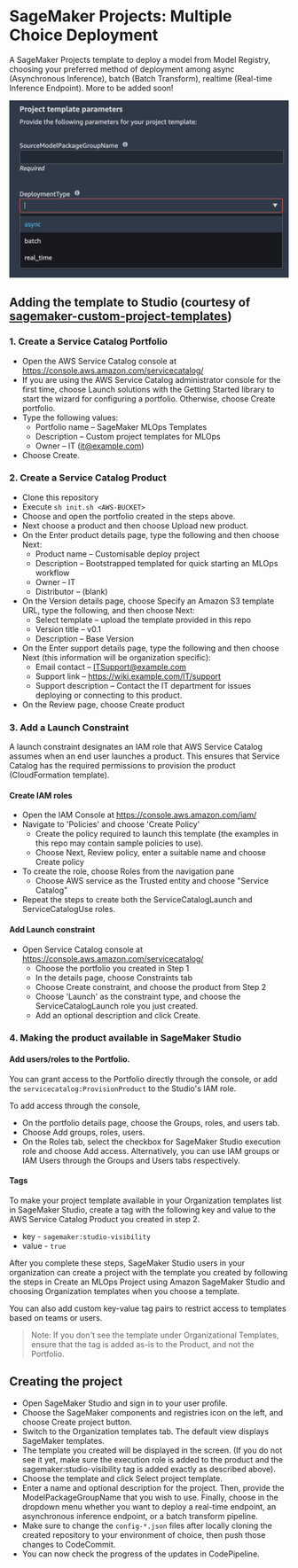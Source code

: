 # SageMaker Projects: Multiple Choice Deployment

A SageMaker Projects template to deploy a model from Model Registry, choosing your preferred method of deployment among async (Asynchronous Inference), batch (Batch Transform), realtime (Real-time Inference Endpoint). More to be added soon!

![project-parameters.png](images/project-parameters.png)

## Adding the template to Studio (courtesy of [sagemaker-custom-project-templates](https://github.com/aws-samples/sagemaker-custom-project-templates))
### 1. Create a Service Catalog Portfolio
* Open the AWS Service Catalog console at https://console.aws.amazon.com/servicecatalog/
* If you are using the AWS Service Catalog administrator console for the first time, choose Launch solutions with the Getting Started library to start the wizard for configuring a portfolio. Otherwise, choose Create portfolio.
* Type the following values:
    * Portfolio name – SageMaker MLOps Templates
    * Description – Custom project templates for MLOps
    * Owner – IT (it@example.com)
* Choose Create.

### 2. Create a Service Catalog Product
* Clone this repository
* Execute `sh init.sh <AWS-BUCKET>`
* Choose and open the portfolio created in the steps above. 
* Next choose a product and then choose Upload new product.
* On the Enter product details page, type the following and then choose Next:
    * Product name – Customisable deploy project
    * Description – Bootstrapped templated for quick starting an MLOps workflow
    * Owner – IT
    * Distributor – (blank)
* On the Version details page, choose Specify an Amazon S3 template URL, type the following, and then choose Next:
    * Select template – upload the template provided in this repo
    * Version title – v0.1
    * Description – Base Version
* On the Enter support details page, type the following and then choose Next (this information will be organization specific):
    * Email contact – ITSupport@example.com
    * Support link – https://wiki.example.com/IT/support
    * Support description – Contact the IT department for issues deploying or connecting to this product.
* On the Review page, choose Create product

### 3. Add a Launch Constraint

A launch constraint designates an IAM role that AWS Service Catalog assumes when an end user launches a product. This ensures that Service Catalog has the required permissions to provision the product (CloudFormation template). 

#### Create IAM roles
- Open the IAM Console at https://console.aws.amazon.com/iam/
- Navigate to 'Policies' and choose 'Create Policy'
    - Create the policy required to launch this template (the examples in this repo may contain sample policies to use).
    - Choose Next, Review policy, enter a suitable name and choose Create policy
- To create the role, choose Roles from the navigation pane
    - Choose AWS service as the Trusted entity and choose "Service Catalog"
- Repeat the steps to create both the ServiceCatalogLaunch and ServiceCatalogUse roles.
#### Add Launch constraint
- Open Service Catalog console at https://console.aws.amazon.com/servicecatalog/
    - Choose the portfolio you created in Step 1
    - In the details page, choose Constraints tab
    - Choose Create constraint, and choose the product from Step 2
    - Choose 'Launch' as the constraint type, and choose the ServiceCatalogLaunch role you just created.
    - Add an optional description and click Create.


### 4. Making the product available in SageMaker Studio

#### Add users/roles to the Portfolio.
You can grant access to the Portfolio directly through the console, or add the `servicecatalog:ProvisionProduct` to the Studio's IAM role.

To add access through the console,
* On the portfolio details page, choose the Groups, roles, and users tab.
* Choose Add groups, roles, users.
* On the Roles tab, select the checkbox for SageMaker Studio execution role and choose Add access. Alternatively, you can use IAM groups or IAM Users through the Groups and Users tabs respectively.

#### Tags
To make your project template available in your Organization templates list in SageMaker Studio, create a tag with the following key and value to the AWS Service Catalog Product you created in step 2.

* key - `sagemaker:studio-visibility`
* value - `true`

After you complete these steps, SageMaker Studio users in your organization can create a project with the template you created by following the steps in Create an MLOps Project using Amazon SageMaker Studio and choosing Organization templates when you choose a template.

You can also add custom key-value tag pairs to restrict access to templates based on teams or users.

> Note: If you don't see the template under Organizational Templates, ensure that the tag is added as-is to the Product, and not the Portfolio.

## Creating the project
- Open SageMaker Studio and sign in to your user profile.
- Choose the SageMaker components and registries icon on the left, and choose Create project button.
- Switch to the Organization templates tab. The default view displays SageMaker templates.
- The template you created will be displayed in the screen. (If you do not see it yet, make sure the execution role is added to the product and the sagemaker:studio-visibility tag is added exactly as described above).
- Choose the template and click Select project template.
- Enter a name and optional description for the project. Then, provide the ModelPackageGroupName that you wish to use. Finally, choose in the dropdown menu whether you want to deploy a real-time endpoint, an asynchronous inference endpoint, or a batch transform pipeline.
- Make sure to change the `config-*.json` files after locally cloning the created repository to your environment of choice, then push those changes to CodeCommit.
- You can now check the progress of the updates in CodePipeline.